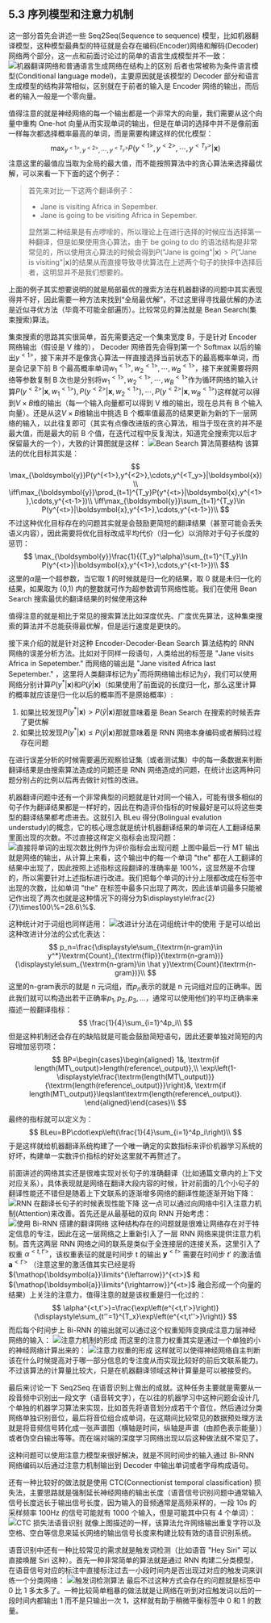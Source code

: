 ## 5.3 序列模型和注意力机制

这一部分首先会讲述一些 Seq2Seq(Sequence to sequence) 模型，比如机器翻译模型，这种模型最典型的特征就是会存在编码(Encoder)网络和解码(Decoder)网络两个部分，这一点和前面讨论过的简单的语言生成模型并不一致：
![机器翻译网络和普通语言生成网络在结构上的区别](../Pic/image-34.png)
后者也常被称为条件语言模型(Conditional language model)，主要原因就是该模型的 Decoder 部分和语言生成模型的结构非常相似，区别就在于前者的输入是 Encoder 网络的输出，而后者的输入一般是一个零向量。


值得注意的就是神经网络的每一个输出都是一个非常大的向量，我们需要从这个向量中重构 One-hot 向量从而实现单词的输出，但是在单词的选择中并不是像前面一样每次都选择概率最高的单词，而是需要构建这样的优化模型：
$$
\max_{y^{<1>},y^{<2>},\cdots,y^{<T_y>}}P(y^{<1>},y^{<2>},\cdots,y^{<T_y>}|\boldsymbol{x})
$$
注意这里的最值应当取为全局的最大值，而不能按照算法中的贪心算法来选择最优解，可以来看一下下面的这个例子：

> 首先来对比一下这两个翻译例子：
>
> - Jane is visiting Africa in Sepember.
> - Jane is going to be visiting Africa in Sepember.
>
> 显然第二种结果是有点啰嗦的，所以理论上在进行选择的时候应当选择第一种翻译，但是如果使用贪心算法，由于 be going to do 的语法结构是非常常见的，所以使用贪心算法的时候会得到$P(\textrm{"Jane is going"}|\boldsymbol{x})>P(\textrm{"Jane is visiting"}|\boldsymbol{x})$的结果从而直接导致寻优算法在上述两个句子的抉择中选择后者，这明显并不是我们想要的。

上面的例子其实想要说明的就是局部最优的搜索方法在机器翻译的问题中其实表现得并不好，因此需要一种方法来找到“全局最优解”，不过这里得寻找最优解的办法是近似寻优方法（毕竟不可能全部遍历）。比较常见的算法就是 Bean Search(集束搜索)算法。


集束搜索的思路其实很简单，首先需要选定一个集束宽度 B，于是针对 Encoder 网络输出（假设是 V 维的）， Decoder 网络首先会得到第一个 Softmax 以后的输出$y^{<1>}$，接下来并不是像贪心算法一样直接选择当前状态下的最高概率单词，而是会记录下前 B 个最高概率单词$w_1^{<1>},w_2^{<1>},\cdots,w_B^{<1>}$，接下来就需要将网络等参数复制 B 次也是分别将$w_1^{<1>},w_2^{<1>},\cdots,w_B^{<1>}$作为循环网络的输入计算$P(y^{<2>}|\boldsymbol{x},w_1^{<1>}),P(y^{<2>}|\boldsymbol{x},w_2^{<1>}),\cdots,P(y^{<2>}|\boldsymbol{x},w_B^{<1>})$这样就可以得到$V\times B$维的输出（每一个输入向量都可以得到 V 维的输出，现在总共有 B 个输入向量）。还是从这$V\times B$维输出中挑选 B 个概率值最高的结果更新为新的下一层网络的输入，以此往复即可（其实有点像改进版的贪心算法，相当于现在贪的并不是最大值，而是最大的前 B 个值，在迭代过程中反复淘汰，知道完全搜索完以后才保留最大的一个），大致的计算图就是这样：
![Bean Search 算法简要结构](../Pic/image-35.png)
该算法的优化目标其实是：
$$
\max_{\boldsymbol{y}}P(y^{<1>},y^{<2>},\cdots,y^{<T_y>}|\boldsymbol{x})\\ \iff\max_{\boldsymbol{y}}\prod_{t=1}^{T_y}P(y^{<t>}|\boldsymbol{x},y^{<1>},\cdots,y^{<t-1>})\\ \iff\max_{\boldsymbol{y}}\sum_{t=1}^{T_y}\ln P(y^{<t>}|\boldsymbol{x},y^{<1>},\cdots,y^{<t-1>})\\
$$
不过这种优化目标存在的问题其实就是会鼓励更简短的翻译结果（甚至可能会丢失语义内容），因此需要将优化目标改成平均代价（归一化）以消除对于句子长度的惩罚：
$$
\max_{\boldsymbol{y}}\frac{1}{{T_y}^\alpha}\sum_{t=1}^{T_y}\ln P(y^{<t>}|\boldsymbol{x},y^{<1>},\cdots,y^{<t-1>})\\
$$
这里的$\alpha$是一个超参数，当它取 1 的时候就是归一化的结果，取 0 就是未归一化的结果，如果取为 (0,1) 内的整数就可作为超参数调节网络性能。我们在使用 Bean Search 搜索最优的翻译结果的时候使用这种


值得注意的就是相比于常见的搜索算法比如深度优先、广度优先算法，这种集束搜索的算法并不总能获得最优解，但是运行速度是更快的。


接下来介绍的就是针对这种 Encoder-Decoder-Bean Search 算法结构的 RNN 网络的误差分析方法。比如对于同样一段语句，人类给出的标签是 "Jane visits Africa in Sepetember." 而网络的输出是 "Jane visited Africa last Sepetember." ，这里将人类翻译标记为$y^*$而将网络输出标记为$\hat y$，我们可以使用网络分别计算$P(y^*|\boldsymbol{x})$和$P(\hat y|\boldsymbol{x})$（如果使用了前面说的长度归一化，那么这里计算的概率就应该是归一化以后的概率而不是原始概率）:

1. 如果比较发现$P(y^*|\boldsymbol{x})>P(\hat y|\boldsymbol{x})$那就意味着是 Bean Search 在搜索的时候丢弃了更优解
2. 如果比较发现$P(y^*|\boldsymbol{x})\leqslant P(\hat y|\boldsymbol{x})$那就意味着是 RNN 网络本身编码或者解码过程存在问题

在进行误差分析的时候需要遍历观察验证集（或者测试集）中的每一条数据来判断翻译结果是由搜索算法造成的问题还是 RNN 网络造成的问题，在统计出这两种问题分别占的比例以后再去做针对性的改进。


机器翻译问题中还有一个非常典型的问题就是针对同一个输入，可能有很多相似的句子作为翻译结果都是一样好的，因此在构造评价指标的时候最好是可以将这些类型的翻译结果都考虑进去。这就引入 BLeu 得分(Bolingual evalution understudy)的概念，它的核心理念就是统计机器翻译结果的单词在人工翻译结果里面出现的次数。不过直接这样定义指标会出现问题：
![直接将单词的出现次数比例作为评价指标会出现问题](../Pic/image-36.png)
上图中最后一行 MT 输出就是网络的输出，从计算上来看，这个输出中的每一个单词 "the" 都在人工翻译的结果中出现了，因此按照上述指标这段翻译的准确率是 100%，这显然是不合理的，所以需要针对上述指标进行改进。我们把每个单词的计分上限都改成在标签中出现的次数，比如单词 "the" 在标签中最多只出现了两次，因此该单词最多只能被记作出现了两次也就是这种情况下的得分为$\displaystyle\frac{2}{7}\times100\%=28.6\%$.


这种统计对于词组也同样适用：
![改进计分法在词组统计中的使用](../Pic/image-37.png)
于是可以给出这种改进计分法的公式化表达：
$$
p_n=\frac{\displaystyle\sum_{\textrm{n-gram}\in y^*}\textrm{Count}_{\textrm{flip}}(\textrm{n-gram})}{\displaystyle\sum_{\textrm{n-gram}\in \hat y}\textrm{Count}(\textrm{n-gram})}\\
$$
这里的$\textrm{n-gram}$表示的就是 n 元词组，而$p_n$表示的就是 n 元词组对应的正确率。因此我们就可以构造出若干正确率$p_1,p_2,p_3,\dots$，通常可以使用他们的平均正确率来描述一般翻译指标：
$$
\frac{1}{4}\sum_{i=1}^4p_i\\
$$
但是这种机制还会存在的缺陷就是可能会鼓励简短语句，因此还要单独对简短的内容增加惩罚项：
$$
BP=\begin{cases}\begin{aligned}     1&,         \textrm{if length(MT\_output)>length(reference\_output)},\\     \exp\left(1-\displaystyle\frac{\textrm{length(MT\_output)}}{\textrm{length(reference\_output)}}\right)&,         \textrm{if length(MT\_output)}\leqslant\textrm{length(reference\_output)}. \end{aligned}\end{cases}\\
$$
<!-- $$
BP=\begin{cases}\begin{aligned}
    1&,
        \textrm{if length(MT\_output)>length(reference\_output)},\\
    \exp\left(1-\displaystyle\frac{\textrm{length(MT\_output)}}{\textrm{length(reference\_output)}}\right)&,
        \textrm{if length(MT\_output)}\leqslant\textrm{length(reference\_output)}.
\end{aligned}\end{cases}
$$ -->
最终的指标就可以定义为：
$$
BLeu=BP\cdot\exp\left(\frac{1}{4}\sum_{i=1}^4p_i\right)\\
$$
于是这样就给机器翻译系统构建了一个唯一确定的实数指标来评价机器学习系统的好坏，构建单一实数评价指标的好处这里就不再赘述了。


前面讲述的网络其实还是很难实现对长句子的准确翻译（比如通篇文章内的上下文对应关系），具体表现就是网络在翻译大段内容的时候，针对前面的几个小句子的翻译性能还不错但是随着上下文联系的逐渐增多网络的翻译性能逐渐开始下降：
![RNN 在翻译长句子的时候表现性能下降](../Pic/image-38.png)
这一点可以通过向网络中引入注意力机制(Attention)来改善。首先还是从最基础的双向 RNN 开始考虑：
![使用 Bi-RNN 搭建的翻译网络](../Pic/image-39.png)
这种结构存在的问题就是很难让网络存在对于特定信息的专注，因此在这一层网络之上重新引入了一层 RNN 网络来提供注意力机制。首先这两层 RNN 网络之间的联系是类似于全连接层的连接关系，这里引入了权重 $\alpha^{<t,t'>}$，该权重表征的就是时间步 t 的输出 $\boldsymbol{y}^{<t>}$ 需要在时间步 $t'$ 的激活值 $\boldsymbol{a}^{<t'>}$ （注意这里的激活值其实已经是将 ${\mathop{\boldsymbol{a}}\limits^{\leftarrow}}^{<t>}$ 和 ${\mathop{\boldsymbol{a}}\limits^{\rightarrow}}^{<t>}$ 融合形成一个向量的结果）上关注的注意力，值得注意的就是该权重是归一化过的：
$$
\alpha^{<t,t'>}=\frac{\exp\left(e^{<t,t'>}\right)}{\displaystyle\sum_{t''=1}^{T_x}\exp\left(e^{<t,t''>}\right)}
$$
而后每个时间步上 Bi-RNN 的输出就可以通过这个权重矩阵变换成注意力层神经网络的输入：
![注意力机制的形成](../Pic/image-40.png)
而这里的注意力权重其实是通过一个单独的小的神经网络计算出来的：
![注意力权重的形成](../Pic/image-41.png)
这样就可以使得神经网络自主判断该在什么时候提高对于哪一部分信息的专注度从而实现比较好的前后文联系能力。不过该算法的计算量比较大，只是在机器翻译领域这种计算量是可以被接受的。


最后来讨论一下 Seq2Seq 在语音识别上做出的成就。这种任务主要就是需要从一段音频中识别出一段文字（语音转文字），在以往的机器学习中这种问题会设计几个单独的机器学习算法来实现，比如首先将语音划分成若干个音位，然后通过分类网络单独识别音位，最后将音位组合成单词，在这期间比较常见的数据预处理方法就是将音频信号转化成一张声谱图（横轴是时间，纵轴是声谱（由颜色表示能量））或者伪空白输出等等。而在端对端的深度学习网络出现以后这种做法就不常见了。


这种问题可以使用注意力模型来很好解决，就是不同时间步的输入通过 Bi-RNN 网络编码以后通过注意力机制输出到 Decoder 中输出单词或者字母构成语句。


还有一种比较好的做法就是使用 CTC(Connectionist temporal classification) 损失法，主要思路就是强制延长神经网络的输出长度（语音信号识别问题中通常输入信号长度远长于输出信号长度，因为输入的音频通常是高频采样的，一段 10s 的采样频率 100Hz 的信号可能就有 1000 个输入，但是可能其中只有 4 个单词）：
![CTC 损失法语音识别](../Pic/image-42.png)
就像上图描述的一样，该算法允许网络输出重复字符以及空格、空白等信息来延长网络的输出信号长度来构建比较有效的语音识别系统。


语音识别中还有一种比较常见的需求就是触发词检测（比如语音 "Hey Siri" 可以直接唤醒 Siri 这种）。首先一种非常简单的算法就是通过 RNN 构建二分类模型，在语音信号对应的标注中直接标注过去一小段时间内是否出现过对应的触发词来训练一个分类网络：
![触发词检测算法](../Pic/image-43.png)
最后不过这种方式会存在的问题就是标签中 0 比 1 多太多了。一种比较简单粗暴的做法就是让网络在听到对应触发词以后的一段时间内都输出 1 而不是只输出一次 1，这样就有助于稍微平衡标签中 0 和 1 的数量。
